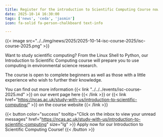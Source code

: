 ```yaml
---
title: Register for the introduction to Scientific Computing Course now!
date: 2025-10-14 16:30:00
tags: ['news', 'ceda', 'jasmin']
icon: fa-solid fa-person-chalkboard text-info

---
```


{{< image src="../../img/news/2025/2025-10-14-isc-course-2025/isc-course-2025.png" >}}

Want to study scientific computing? From the Linux Shell to Python, our Introduction to Scientific Computing course will prepare you to use computing in environmental science research.

The course is open to complete beginners as well as those with a little experience who wish to further their knowledge.

You can find out more information {{< link "../../../events/isc-course-2025.md" >}} on our event page here {{< /link >}} or {{< link href="https://ncas.ac.uk/study-with-us/introduction-to-scientific-computing/" >}} on the course website {{< /link >}}

{{< button color="success" tooltip="Click on the inbox to view your unread messages" href="https://ncas.ac.uk/study-with-us/introduction-to-scientific-computing" size="lg" >}} Apply now for our Introduction to Scientific Computing Course!
{{< /button >}}